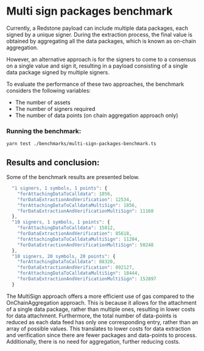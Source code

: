 # Multi sign packages benchmark

Currently, a Redstone payload can include multiple data packages, each signed by a unique signer. During the extraction process, the final value is obtained by aggregating all the data packages, which is known as on-chain aggregation. 

However, an alternative approach is for the signers to come to a consensus on a single value and sign it, resulting in a payload consisting of a single data package signed by multiple signers.

To evaluate the performance of these two approaches, the benchmark considers the following variables:

- The number of assets
- The number of signers required
- The number of data points (on chain aggregation approach only)


### Running the benchmark:

```
yarn test ./benchmarks/multi-sign-packages-benchmark.ts
```

## Results and conclusion:
Some of the benchmark results are presented below.
```js
  "1 signers, 1 symbols, 1 points": {
    "forAttachingDataToCalldata": 1856,
    "forDataExtractionAndVerification": 12534,
    "forAttachingDataToCalldataMultiSign": 1856,
    "forDataExtractionAndVerificationMultiSign": 11160
  },
  "10 signers, 1 symbols, 1 points": {
    "forAttachingDataToCalldata": 15812,
    "forDataExtractionAndVerification": 85618,
    "forAttachingDataToCalldataMultiSign": 11204,
    "forDataExtractionAndVerificationMultiSign": 50248
  },
  "10 signers, 20 symbols, 20 points": {
    "forAttachingDataToCalldata": 88320,
    "forDataExtractionAndVerification": 892127,
    "forAttachingDataToCalldataMultiSign": 18444,
    "forDataExtractionAndVerificationMultiSign": 152897
  }
```

The MultiSign approach offers a more efficient use of gas compared to the OnChainAggregation approach. This is because it allows for the attachment of a single data package, rather than multiple ones, resulting in lower costs for data attachment. Furthermore, the total number of data-points is reduced as each data feed has only one corresponding entry, rather than an array of possible values. This translates to lower costs for data extraction and verification since there are fewer packages and data-points to process. Additionally, there is no need for aggregation, further reducing costs.